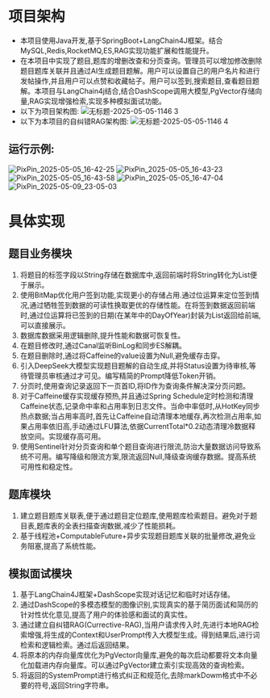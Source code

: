 # 项目架构
* 本项目使用Java开发,基于SpringBoot+LangChain4J框架。结合MySQL,Redis,RocketMQ,ES,RAG实现功能扩展和性能提升。
* 在本项目中实现了题目,题库的增删改查和分页查询。管理员可以增加修改删除题目题库关联并且通过AI生成题目题解。用户可以设置自己的用户名片和进行发帖操作,并且用户可以点赞和收藏帖子。用户可以签到,搜索题目,查看题目题解。本项目与LangChain4j结合,结合DashScope调用大模型,PgVector存储向量,RAG实现增强检索,实现多种模拟面试功能。
* 以下为项目架构图:
![无标题-2025-05-05-1146 3](https://github.com/user-attachments/assets/54449271-5443-437c-9a4e-ee60ed01508b)
* 以下为本项目的自纠错RAG架构图:
![无标题-2025-05-05-1146 4](https://github.com/user-attachments/assets/ce8bd46c-084c-4e98-98d3-db01804a2085)

## 运行示例:
![PixPin_2025-05-05_16-42-25](https://github.com/user-attachments/assets/259af430-130d-4485-b6d3-33239ef8c890)
![PixPin_2025-05-05_16-43-23](https://github.com/user-attachments/assets/1234c37c-c4f0-4e15-8ed8-126c65fd2684)
![PixPin_2025-05-05_16-43-58](https://github.com/user-attachments/assets/295ee031-2a9d-49bc-bd57-b96e21907da1)
![PixPin_2025-05-05_16-47-04](https://github.com/user-attachments/assets/89cd3e63-7abf-4073-9c08-b310b5bef507)
![PixPin_2025-05-09_23-05-03](https://github.com/user-attachments/assets/b5c11da7-c06b-4da9-8d24-7f0af411c81d)

# 具体实现
## 题目业务模块
1. 将题目的标签字段以String存储在数据库中,返回前端时将String转化为List<String>便于展示。
2. 使用BitMap优化用户签到功能,实现更小的存储占用.通过位运算来定位签到情况,通过牺牲签到数据的可读性换取更优的存储性能。在将签到数据返回前端时,通过位运算将已签到的日期(在某年中的DayOfYear)封装为List返回给前端,可以直接展示。
3. 数据库数据采用逻辑删除,提升性能和数据可恢复性。
4. 在题目修改时,通过Canal监听BinLog和同步ES解耦。
5. 在题目删除时,通过将Caffeine的value设置为Null,避免缓存击穿。
6. 引入DeepSeek大模型实现题目题解的自动生成,并将Status设置为待审核,等待管理员审核通过才可见。编写精简的Prompt降低Token开销。
7. 分页时,使用查询记录返回下一页首ID,将ID作为查询条件解决深分页问题。
8. 对于Caffeine缓存实现缓存预热,并且通过Spring Schedule定时检测和清理Caffeine状态,记录命中率和占用率到日志文件。当命中率低时,从HotKey同步热点数据;当占用率高时,首先让Caffeine自动清理本地缓存,再次检测占用率,如果占用率依旧高,手动通过LFU算法,依据CurrentTotal*0.2动态清理冷数据释放空间。实现缓存高可用。
9. 使用Sentinel针对分页查询和单个题目查询进行限流,防治大量数据访问导致系统不可用。编写降级和限流方案,限流返回Null,降级查询缓存数据。提高系统可用性和稳定性。

## 题库模块
1. 建立题目题库关联表,便于通过题目定位题库,使用题库检索题目。避免对于题目表,题库表的全表扫描查询数据,减少了性能损耗。
2. 基于线程池+ComputableFuture+异步实现题目题库关联的批量修改,避免业务阻塞,提高了系统性能。

## 模拟面试模块
1. 基于LangChain4J框架+DashScope实现对话记忆和临时对话存储。
2. 通过DashScope的多模态模型的图像识别,实现真实的基于简历面试和简历的针对性优化意见,提高了用户的体验感和面试的真实性。
3. 通过建立自纠错RAG(Currective-RAG),当用户请求传入时,先进行本地RAG检索增强,将生成的Context和UserPrompt传入大模型生成。得到结果后,进行词检索和逻辑检索。通过后返回结果。
4. 将原本的内存向量库优化为PgVector向量库,避免的每次启动都要将文本向量化加载进内存向量库。可以通过PgVector建立索引实现高效的查询检索。
5. 将返回的SystemPrompt进行格式纠正和规范化,去除markDowm格式中不必要的符号,返回String字符串。





